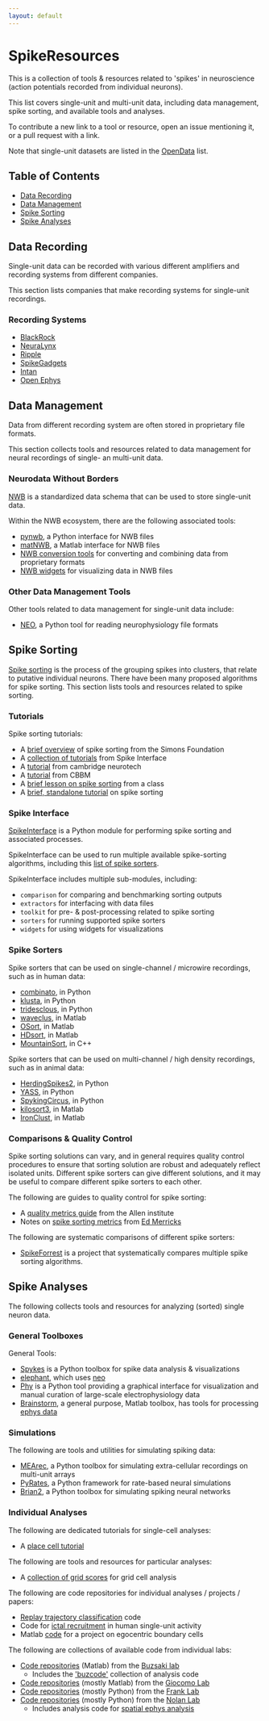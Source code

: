 ```yaml
---
layout: default
---
```


# SpikeResources

This is a collection of tools & resources related to 'spikes' in neuroscience (action potentials recorded from individual neurons).

This list covers single-unit and multi-unit data, including data management, spike sorting, and available tools and analyses. 

To contribute a new link to a tool or resource, open an issue mentioning it, or a pull request with a link.

Note that single-unit datasets are listed in the 
[OpenData](https://github.com/openlists/ElectrophysiologyData) list.

## Table of Contents

- [Data Recording](#data-recording)
- [Data Management](#data-management)
- [Spike Sorting](#spike-sorting)
- [Spike Analyses](#spike-analyses)

## Data Recording

Single-unit data can be recorded with various different amplifiers and recording systems from different companies. 

This section lists companies that make recording systems for single-unit recordings.

### Recording Systems

- [BlackRock](https://blackrockneurotech.com/)
- [NeuraLynx](https://neuralynx.com/)
- [Ripple](https://rippleneuro.com/)
- [SpikeGadgets](https://spikegadgets.com/)
- [Intan](https://intantech.com/)
- [Open Ephys](https://open-ephys.org/)

## Data Management

Data from different recording system are often stored in proprietary file formats. 

This section collects tools and resources related to data management for neural recordings of single- an multi-unit data. 

### Neurodata Without Borders

[NWB](https://www.nwb.org/) is a standardized data schema that can be used to store single-unit data. 

Within the NWB ecosystem, there are the following associated tools:
- [pynwb](https://github.com/NeurodataWithoutBorders/pynwb), a Python interface for NWB files
- [matNWB](https://github.com/NeurodataWithoutBorders/matnwb), a Matlab interface for NWB files
- [NWB conversion tools](https://github.com/catalystneuro/nwb-conversion-tools) for converting and combining data from proprietary formats
- [NWB widgets](https://github.com/NeurodataWithoutBorders/nwb-jupyter-widgets) for visualizing data in NWB files

### Other Data Management Tools

Other tools related to data management for single-unit data include:
- [NEO](https://neuralensemble.org/neo/), a Python tool for reading neurophysiology file formats

## Spike Sorting

[Spike sorting](http://www.scholarpedia.org/article/Spike_sorting) is the process of the grouping spikes into clusters, that relate to putative individual neurons. There have been many proposed algorithms for spike sorting. This section lists tools and resources related to spike sorting.

### Tutorials

Spike sorting tutorials:
- A [brief overview](https://www.simonsfoundation.org/flatiron/center-for-computational-mathematics/image-and-signal-processing/spikeforest/) of spike sorting from the Simons Foundation
- A [collection of tutorials](https://github.com/SpikeInterface/spiketutorials) from Spike Interface
- A [tutorial](https://www.cambridgeneurotech.com/webinars/spike-sorting) from cambridge neurotech
- A [tutorial](https://cbmm.mit.edu/learning-hub/tutorials/computational-tutorial/introduction-spike-sorting) from CBBM
- A [brief lesson on spike sorting](https://github.com/BIPN145/SpikeSorting) from a class
- A [brief, standalone tutorial](https://github.com/michnard/SpikeSortingTutorial) on spike sorting 

### Spike Interface

[SpikeInterface](https://spikeinterface.readthedocs.io/en/latest/) is a Python module for performing spike sorting and associated processes.

SpikeInterface can be used to run multiple available spike-sorting algorithms, including this
[list of spike sorters](https://spikeinterface.readthedocs.io/en/latest/install_sorters.html).

SpikeInterface includes multiple sub-modules, including:
- `comparison` for comparing and benchmarking sorting outputs
- `extractors` for interfacing with data files
- `toolkit` for pre- & post-processing related to spike sorting
- `sorters` for running supported spike sorters
- `widgets` for using widgets for visualizations

### Spike Sorters

Spike sorters that can be used on single-channel / microwire recordings, such as in human data:
- [combinato](https://github.com/jniediek/combinato), in Python
- [klusta](https://github.com/kwikteam/klusta), in Python
- [tridesclous](https://github.com/tridesclous/tridesclous), in Python
- [waveclus](https://github.com/csn-le/wave_clus), in Matlab
- [OSort](https://www.urut.ch/new/serendipity/index.php?/pages/osort.html), in Matlab
- [HDsort](https://git.bsse.ethz.ch/hima_public/HDsort), in Matlab
- [MountainSort](https://github.com/flatironinstitute/mountainsort), in C++

Spike sorters that can be used on multi-channel / high density recordings, such as in animal data:
- [HerdingSpikes2](https://github.com/mhhennig/hs2), in Python
- [YASS](https://github.com/paninski-lab/yass), in Python
- [SpykingCircus](https://github.com/spyking-circus/spyking-circus), in Python
- [kilosort3](https://github.com/MouseLand/Kilosort), in Matlab
- [IronClust](https://github.com/flatironinstitute/ironclust), in Matlab

### Comparisons & Quality Control

Spike sorting solutions can vary, and in general requires quality control procedures to ensure that sorting solution are robust and adequately reflect isolated units. Different spike sorters can give different solutions, and it may be useful to compare different spike sorters to each other. 

The following are guides to quality control for spike sorting:
- A [quality metrics guide](https://allensdk.readthedocs.io/en/latest/_static/examples/nb/ecephys_quality_metrics.html) from the Allen institute
- Notes on [spike sorting metrics](https://edmerix.github.io/SpikeSorting/) from [Ed Merricks](https://edmerix.github.io/)

The following are systematic comparisons of different spike sorters:
- [SpikeForrest](https://spikeforest.flatironinstitute.org/) is a project that systematically compares multiple spike sorting algorithms.

## Spike Analyses

The following collects tools and resources for analyzing (sorted) single neuron data. 

### General Toolboxes

General Tools:
- [Spykes](https://github.com/KordingLab/spykes) is a Python toolbox for spike data analysis & visualizations
- [elephant](https://github.com/NeuralEnsemble/elephant), which uses [neo](https://github.com/NeuralEnsemble/python-neo)
- [Phy](https://phy.readthedocs.io/en/latest/) is a Python tool providing a graphical interface for visualization and manual curation of large-scale electrophysiology data
- [Brainstorm](https://neuroimage.usc.edu/brainstorm/), a general purpose, Matlab toolbox, has tools for processing 
[ephys data](https://neuroimage.usc.edu/brainstorm/e-phys/Introduction)

### Simulations

The following are tools and utilities for simulating spiking data:
- [MEArec](https://github.com/alejoe91/MEArec), a Python toolbox for simulating extra-cellular recordings on multi-unit arrays
- [PyRates](https://github.com/pyrates-neuroscience/PyRates), a Python framework for rate-based neural simulations
- [Brian2](https://brian2.readthedocs.io/en/stable/), a Python toolbox for simulating spiking neural networks

### Individual Analyses

The following are dedicated tutorials for single-cell analyses:
- A [place cell tutorial](https://github.com/PeyracheLab/Tutorial_HDPlaceCells_Analysis)

The following are tools and resources for particular analyses:
- A [collection of grid scores](https://github.com/klaragerlei/grid_score) for grid cell analysis

The following are code repositories for individual analyses / projects / papers:
- [Replay trajectory classification](https://github.com/Eden-Kramer-Lab/replay_trajectory_classification) code
- Code for [ictal recruitment](https://github.com/edmerix/Merricks-et-al-JNeurosci-2021) in human single-unit activity
- Matlab [code](https://github.com/NeuroLuke/KunzNeuron2021) for a project on egocentric boundary cells

The following are collections of available code from individual labs:
- [Code repositories](https://github.com/buzsakilab) (Matlab) from the [Buzsaki lab](https://buzsakilab.com/)
    - Includes the ['buzcode'](https://github.com/buzsakilab/buzcode) collection of analysis code
- [Code repositories](https://github.com/GiocomoLab) (mostly Matlab) from the [Giocomo Lab](https://giocomolab.weebly.com/)
- [Code repositories](https://github.com/LorenFrankLab) (mostly Python) from the [Frank Lab](https://franklab.ucsf.edu/)
- [Code repositories](https://github.com/MattNolanLab/) (mostly Python) from the [Nolan Lab](https://nolanlab.mvm.ed.ac.uk/)
    - Includes analysis code for [spatial ephys analysis](https://github.com/MattNolanLab/SpatialEphysAnalysis)
